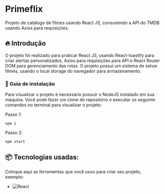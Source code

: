 # Primeflix

Projeto de catálogo de filmes usando React JS, consumindo a API do TMDB usando Axios para requisições.

## 🔥 Introdução

O projeto foi realizado para praticar React JS, usando React-toastify para criar alertas personalizados, Axios para requisições para API e React Router DOM para gerenciamento das rotas. O projeto possui um sistema de salvar filmes, usando o local storage do navegador para armazenamento.

### 🔨 Guia de instalação

Para visualizar o projeto é necessário possuir o NodeJS instalado em sua máquina. Você pode fazer um clone do repositório e executar os seguinte comandos no terminal para visualizar o projeto:

Passo 1:
```
npm i
```
Passo 2:
```
npm start
```

## 📦 Tecnologias usadas:

Coloque aqui as ferramentas que você usou para criar seu projeto, exemplo:

* ![React](https://img.shields.io/badge/react-%2320232a.svg?style=for-the-badge&logo=react&logoColor=%2361DAFB)
